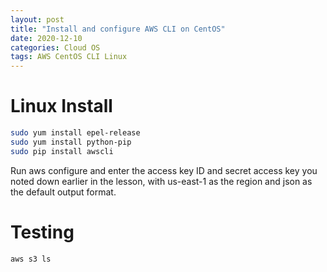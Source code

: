 ```yaml
---
layout: post
title: "Install and configure AWS CLI on CentOS"
date: 2020-12-10
categories: Cloud OS
tags: AWS CentOS CLI Linux
---
```


# Linux Install

````bash
sudo yum install epel-release
sudo yum install python-pip
sudo pip install awscli
````

Run aws configure and enter the access key ID and secret access key you noted down earlier in the lesson, with us-east-1 as the region and json as the default output format.

# Testing

````bash
aws s3 ls
````